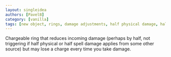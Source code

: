 ```yaml
---
layout: singleidea
authors: [PavelB]
category: [vanilla]
tags: [new object, rings, damage adjustments, half physical damage, half spell damage]
---
```

Chargeable ring that reduces incoming damage (perhaps by half, not triggering if half physical or half spell damage applies from some other source) but may lose a charge every time you take damage.
